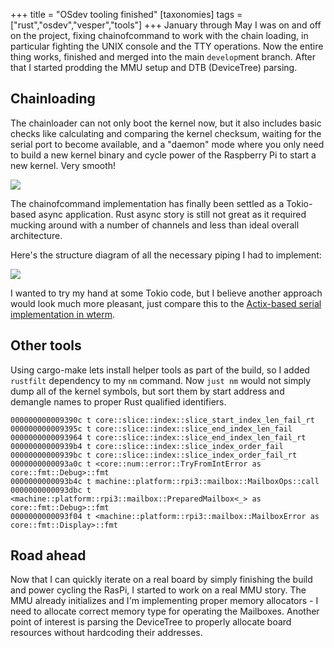 +++
title = "OSdev tooling finished"
[taxonomies]
tags = ["rust","osdev","vesper","tools"]
+++
January through May I was on and off on the project, fixing chainofcommand to work with the chain loading, in particular fighting the UNIX console and the TTY operations. Now the entire thing works, finished and merged into the main `develop`ment branch. After that I started prodding the MMU setup and DTB (DeviceTree) parsing.

<!-- more -->

## Chainloading

The chainloader can not only boot the kernel now, but it also includes basic checks like calculating and comparing the kernel checksum, waiting for the serial port to become available, and a "daemon" mode where you only need to build a new kernel binary and cycle power of the Raspberry Pi to start a new kernel. Very smooth!

![](/images/chainboot.jpg)

The chainofcommand implementation has finally been settled as a Tokio-based async application. Rust async story is still not great as it required mucking around with a number of channels and less than ideal overall architecture.

Here's the structure diagram of all the necessary piping I had to implement:

![](/images/chainofcommand_serial.png)

I wanted to try my hand at some Tokio code, but I believe another approach would look much more pleasant, just compare this to the [Actix-based serial implementation in wterm](https://github.com/dotcypress/wterm/blob/master/src/bridge.rs).

## Other tools

Using cargo-make lets install helper tools as part of the build, so I added `rustfilt` dependency to my `nm` command. Now `just nm` would not simply dump all of the kernel symbols, but sort them by start address and demangle names to proper Rust qualified identifiers.

```
000000000009390c t core::slice::index::slice_start_index_len_fail_rt
000000000009395c t core::slice::index::slice_end_index_len_fail
0000000000093964 t core::slice::index::slice_end_index_len_fail_rt
00000000000939b4 t core::slice::index::slice_index_order_fail
00000000000939bc t core::slice::index::slice_index_order_fail_rt
0000000000093a0c t <core::num::error::TryFromIntError as core::fmt::Debug>::fmt
0000000000093b4c t machine::platform::rpi3::mailbox::MailboxOps::call
0000000000093dbc t <machine::platform::rpi3::mailbox::PreparedMailbox<_> as core::fmt::Debug>::fmt
0000000000093f04 t <machine::platform::rpi3::mailbox::MailboxError as core::fmt::Display>::fmt
```

## Road ahead

Now that I can quickly iterate on a real board by simply finishing the build and power cycling the RasPi, I started to work on a real MMU story. The MMU already initializes and I'm implementing proper memory allocators - I need to allocate correct memory type for operating the Mailboxes. Another point of interest is parsing the DeviceTree to properly allocate board resources without hardcoding their addresses.
